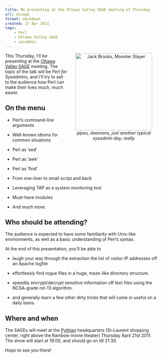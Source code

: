 ```yaml
---
title: Me presenting at the Ottawa Valley SAGE meeting of Thursday
url: ovsage
format: markdown
created: 17 Apr 2011
tags:
    - Perl
    - Ottawa Valley SAGE
    - sysadmin
---
```


<div style="float: right; width: 300px; text-align: center;">
<img
    src="__ENTRY_DIR__/jack-brooks-monster-slayer-small.jpg" 
    width="250px"
    alt="Jack Brooks, Monster Slayer" /><br/>
<i>pipes, daemons, just another typical sysadmin day, really</i>
</div>

This Thursday, I'll be presenting at the 
[Ottawa Valley SAGE][1] meeting. The topic 
of the talk will be *Perl for Sysadmins*, and
I'll try to sell to the audience how Perl can 
make their lives much, much easier. 

## On the menu 

* Perl’s command-line arguments

* Well-known idioms for common situations

* Perl as ‘sed’

* Perl as ‘awk’

* Perl as ‘find’

* From one-liner to small script and back

* Leveraging TAP as a system monitoring tool

* Must-have modules

* And much more.

## Who should be attending?

The audience is expected to have some familiarity with Unix-like
environments, as well as a basic understanding of Perl’s syntax.

At the end of this presentation, you’ll be able to

* laugh your way through the extraction the list of visitor IP
addresses off an Apache logfile

* effortlessly find rogue files in a huge, maze-like directory
structure.

* speedily encrypt/decrypt sensitive information off text files
using the NCSA-grade rot-13 algorithm.

* and generally learn a few other dirty tricks that will come in
useful on a daily basis.

## Where and when

The SAGEs will meet at the [Pythian][2] headquarters (St-Laurent shopping
center, right above the Rainbow movie theater) Thursday April 21st 2011. The show will start at
19:00, and should go on till 21:30. 

Hope to see you there!

[1]: http://www.ovsage.org
[2]: http://www.pythian.com
